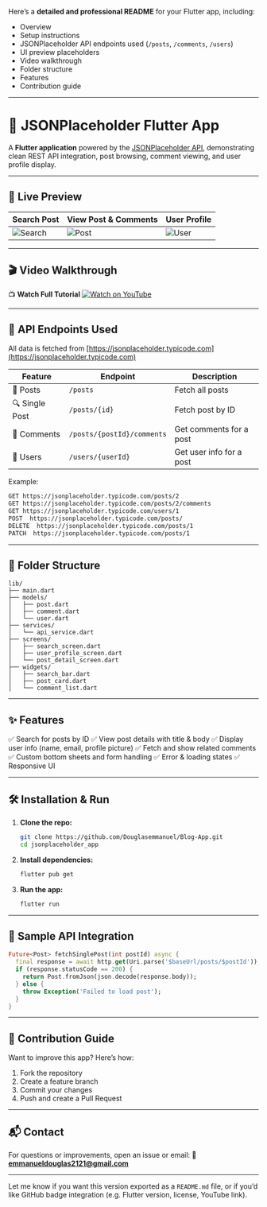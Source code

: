  Here’s a **detailed and professional README** for your Flutter app, including:

* Overview
* Setup instructions
* JSONPlaceholder API endpoints used (`/posts`, `/comments`, `/users`)
* UI preview placeholders
* Video walkthrough
* Folder structure
* Features
* Contribution guide

---

# 📱 JSONPlaceholder Flutter App

A **Flutter application** powered by the [JSONPlaceholder API](https://jsonplaceholder.typicode.com), demonstrating clean REST API integration, post browsing, comment viewing, and user profile display.

---

## 🚀 Live Preview

| Search Post                                                     | View Post & Comments                                           | User Profile                                                   |
| --------------------------------------------------------------- | -------------------------------------------------------------- | -------------------------------------------------------------- |
| ![Search](https://via.placeholder.com/150x300?text=Search+Post) | ![Post](https://via.placeholder.com/150x300?text=Post+Details) | ![User](https://via.placeholder.com/150x300?text=User+Profile) |

---

## 🎬 Video Walkthrough

📺 **Watch Full Tutorial**
[![Watch on YouTube](https://img.youtube.com/vi/Wsor0fci3Ss/0.jpg)](https://www.youtube.com/watch?v=Wsor0fci3Ss)

---

## 📡 API Endpoints Used

All data is fetched from [https://jsonplaceholder.typicode.com](https://jsonplaceholder.typicode.com)

| Feature        | Endpoint                   | Description              |
| -------------- | -------------------------- | ------------------------ |
| 📄 Posts       | `/posts`                   | Fetch all posts          |
| 🔍 Single Post | `/posts/{id}`              | Fetch post by ID         |
| 💬 Comments    | `/posts/{postId}/comments` | Get comments for a post  |
| 👤 Users       | `/users/{userId}`          | Get user info for a post |

Example:

```bash
GET https://jsonplaceholder.typicode.com/posts/2
GET https://jsonplaceholder.typicode.com/posts/2/comments
GET https://jsonplaceholder.typicode.com/users/1
POST  https://jsonplaceholder.typicode.com/posts/
DELETE  https://jsonplaceholder.typicode.com/posts/1
PATCH  https://jsonplaceholder.typicode.com/posts/1
```

---

## 📂 Folder Structure

```
lib/
├── main.dart
├── models/
│   ├── post.dart
│   ├── comment.dart
│   └── user.dart
├── services/
│   └── api_service.dart
├── screens/
│   ├── search_screen.dart
│   ├── user_profile_screen.dart
│   └── post_detail_screen.dart
├── widgets/
│   ├── search_bar.dart
│   ├── post_card.dart
│   └── comment_list.dart
```

---

## ✨ Features

✅ Search for posts by ID
✅ View post details with title & body
✅ Display user info (name, email, profile picture)
✅ Fetch and show related comments
✅ Custom bottom sheets and form handling
✅ Error & loading states
✅ Responsive UI

---

## 🛠️ Installation & Run

1. **Clone the repo:**

   ```bash
   git clone https://github.com/Douglasemmanuel/Blog-App.git
   cd jsonplaceholder_app
   ```

2. **Install dependencies:**

   ```bash
   flutter pub get
   ```

3. **Run the app:**

   ```bash
   flutter run
   ```

---

## 🧪 Sample API Integration

```dart
Future<Post> fetchSinglePost(int postId) async {
  final response = await http.get(Uri.parse('$baseUrl/posts/$postId'));
  if (response.statusCode == 200) {
    return Post.fromJson(json.decode(response.body));
  } else {
    throw Exception('Failed to load post');
  }
}
```

---

## 🤝 Contribution Guide

Want to improve this app? Here’s how:

1. Fork the repository
2. Create a feature branch
3. Commit your changes
4. Push and create a Pull Request

---

## 📬 Contact

For questions or improvements, open an issue or email:
📧 **[emmanueldouglas2121@gmail.com](mailto:emmanueldouglas2121@gmail.com)**

---

Let me know if you want this version exported as a `README.md` file, or if you’d like GitHub badge integration (e.g. Flutter version, license, YouTube link).


<!-- COLOR
 Color(0xFF003366) -->
